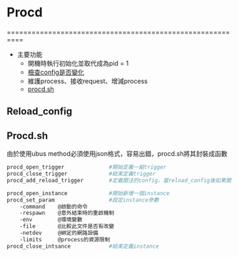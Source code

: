 # Procd
==========================================================


* 主要功能
  * 開機時執行初始化並取代成為pid = 1
  * [檢查config是否變化](#reload_config)
  * 維護process、接收request、增減process
  * [procd.sh](#procd_sh)

<h2 id="reload_config">Reload_config</h2>

<h2 id="proce_sh">Procd.sh</h2>
由於使用ubus method必須使用json格式，容易出錯，procd.sh將其封裝成函數

```bash
procd_open_trigger				#開始定義一組trigger
procd_close_trigger				#結束定義trigger
procd_add_reload_trigger		#定義關注的config，當reload_config後如果關注的檔案被修改則觸發reload_service()
```

```bash
procd_open_instance				#開始新增一個instance
procd_set_param					#設定instance參數
	-command	@啟動的命令
	-respawn	@意外結束時的重啟機制
	-env		@環境變數
	-file		@比較此文件是否有改變
	-netdev		@綁定的網路設備
	-limits		@process的資源限制
procd_close_intsance			#結束定義instance
```



